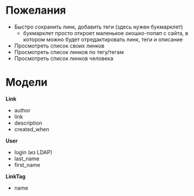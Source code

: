 # Пожелания

* Быстро сохранить линк, добавить теги (здесь нужен букмарклет)
    - букмарклет просто откроет маленькое окошко-попап с сайта, в котором можно будет отредактировать линк, теги и описание
* Просмотреть список своих линков
* Просмотреть список линков по тегу/тегам
* Просмотреть список линков человека

# Модели

**Link**

* author
* link
* description
* created_when

**User**

* login (из LDAP)
* last_name   
* first_name

**LinkTag**

* name
